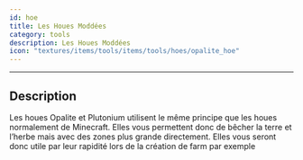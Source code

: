 ```yaml
---
id: hoe
title: Les Houes Moddées
category: tools
description: Les Houes Moddées
icon: "textures/items/tools/items/tools/hoes/opalite_hoe"
---
```

___
## Description

Les houes Opalite et Plutonium utilisent le même principe que les houes normalement de Minecraft.
Elles vous permettent donc de bêcher la terre et l’herbe mais avec des zones plus grande directement. 
Elles vous seront donc utile par leur rapidité lors de la création de farm par exemple
